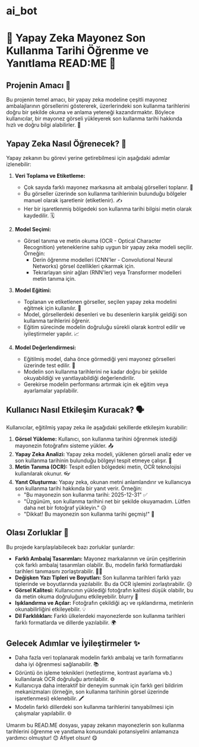 # ai_bot
# 🥫 Yapay Zeka Mayonez Son Kullanma Tarihi Öğrenme ve Yanıtlama READ:ME 🥫


## Projenin Amacı 🎯

Bu projenin temel amacı, bir yapay zeka modeline çeşitli mayonez ambalajlarının görsellerini göstererek, üzerlerindeki son kullanma tarihlerini doğru bir şekilde okuma ve anlama yeteneği kazandırmaktır. Böylece kullanıcılar, bir mayonez görseli yükleyerek son kullanma tarihi hakkında hızlı ve doğru bilgi alabilirler. 🧐

## Yapay Zeka Nasıl Öğrenecek? 🧠

Yapay zekanın bu görevi yerine getirebilmesi için aşağıdaki adımlar izlenebilir:

1.  **Veri Toplama ve Etiketleme:**
    * Çok sayıda farklı mayonez markasına ait ambalaj görselleri toplanır. 📸
    * Bu görseller üzerinde son kullanma tarihlerinin bulunduğu bölgeler manuel olarak işaretlenir (etiketlenir). ✍️
    * Her bir işaretlenmiş bölgedeki son kullanma tarihi bilgisi metin olarak kaydedilir. 🗓️

2.  **Model Seçimi:**
    * Görsel tanıma ve metin okuma (OCR - Optical Character Recognition) yeteneklerine sahip uygun bir yapay zeka modeli seçilir. Örneğin:
        * Derin öğrenme modelleri (CNN'ler - Convolutional Neural Networks) görsel özellikleri çıkarmak için.
        * Tekrarlayan sinir ağları (RNN'ler) veya Transformer modelleri metin tanıma için.

3.  **Model Eğitimi:**
    * Toplanan ve etiketlenen görseller, seçilen yapay zeka modelini eğitmek için kullanılır. 💪
    * Model, görsellerdeki desenleri ve bu desenlerin karşılık geldiği son kullanma tarihlerini öğrenir.
    * Eğitim sürecinde modelin doğruluğu sürekli olarak kontrol edilir ve iyileştirmeler yapılır. 📈

4.  **Model Değerlendirmesi:**
    * Eğitilmiş model, daha önce görmediği yeni mayonez görselleri üzerinde test edilir. 🧪
    * Modelin son kullanma tarihlerini ne kadar doğru bir şekilde okuyabildiği ve yanıtlayabildiği değerlendirilir.
    * Gerekirse modelin performansı artırmak için ek eğitim veya ayarlamalar yapılabilir.

## Kullanıcı Nasıl Etkileşim Kuracak? 🗣️

Kullanıcılar, eğitilmiş yapay zeka ile aşağıdaki şekillerde etkileşim kurabilir:

1.  **Görsel Yükleme:** Kullanıcı, son kullanma tarihini öğrenmek istediği mayonezin fotoğrafını sisteme yükler. 📤
2.  **Yapay Zeka Analizi:** Yapay zeka modeli, yüklenen görseli analiz eder ve son kullanma tarihinin bulunduğu bölgeyi tespit etmeye çalışır. 👀
3.  **Metin Tanıma (OCR):** Tespit edilen bölgedeki metin, OCR teknolojisi kullanılarak okunur. 👓
4.  **Yanıt Oluşturma:** Yapay zeka, okunan metni anlamlandırır ve kullanıcıya son kullanma tarihi hakkında bir yanıt verir. Örneğin:
    * "Bu mayonezin son kullanma tarihi: 2025-12-31" ✅
    * "Üzgünüm, son kullanma tarihini net bir şekilde okuyamadım. Lütfen daha net bir fotoğraf yükleyin." 😥
    * "Dikkat! Bu mayonezin son kullanma tarihi geçmiş!" 🚨

## Olası Zorluklar 🤔

Bu projede karşılaşılabilecek bazı zorluklar şunlardır:

* **Farklı Ambalaj Tasarımları:** Mayonez markalarının ve ürün çeşitlerinin çok farklı ambalaj tasarımları olabilir. Bu, modelin farklı formatlardaki tarihleri tanımasını zorlaştırabilir. 😵‍💫
* **Değişken Yazı Tipleri ve Boyutları:** Son kullanma tarihleri farklı yazı tiplerinde ve boyutlarında yazılabilir. Bu da OCR işlemini zorlaştırabilir. 😥
* **Görsel Kalitesi:** Kullanıcının yüklediği fotoğrafın kalitesi düşük olabilir, bu da metin okuma doğruluğunu etkileyebilir.  blurry 📸
* **Işıklandırma ve Açılar:** Fotoğrafın çekildiği açı ve ışıklandırma, metinlerin okunabilirliğini etkileyebilir. 💡
* **Dil Farklılıkları:** Farklı ülkelerdeki mayonezlerde son kullanma tarihleri farklı formatlarda ve dillerde yazılabilir. 🌍

## Gelecek Adımlar ve İyileştirmeler ✨

* Daha fazla veri toplanarak modelin farklı ambalaj ve tarih formatlarını daha iyi öğrenmesi sağlanabilir. 📚
* Görüntü ön işleme teknikleri (netleştirme, kontrast ayarlama vb.) kullanılarak OCR doğruluğu artırılabilir. ⚙️
* Kullanıcıya daha interaktif bir deneyim sunmak için farklı geri bildirim mekanizmaları (örneğin, son kullanma tarihinin görsel üzerinde işaretlenmesi) eklenebilir. 🖍️
* Modelin farklı dillerdeki son kullanma tarihlerini tanıyabilmesi için çalışmalar yapılabilir. 🌐

Umarım bu READ.ME dosyası, yapay zekanın mayonezlerin son kullanma tarihlerini öğrenme ve yanıtlama konusundaki potansiyelini anlamanıza yardımcı olmuştur! 😊 Afiyet olsun! 😋
